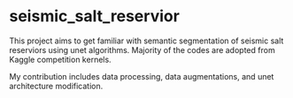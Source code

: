 # seismic_salt_reservior

This project aims to get familiar with semantic segmentation of seismic salt reserviors using unet algorithms. Majority of the codes are adopted from Kaggle competition kernels. 

My contribution includes data processing, data augmentations, and unet architecture modification. 

